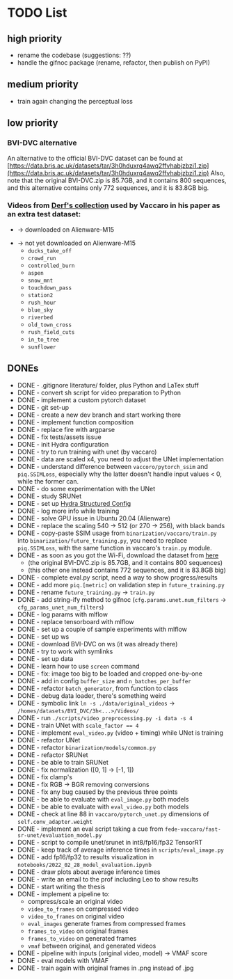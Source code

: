 # TODO List

## high priority

- rename the codebase (suggestions: ??)
- handle the gifnoc package (rename, refactor, then publish on PyPI)

## medium priority
- train again changing the perceptual loss

## low priority

### BVI-DVC alternative
An alternative to the official BVI-DVC dataset can be found at [https://data.bris.ac.uk/datasets/tar/3h0hduxrq4awq2ffvhabjzbzi1.zip](https://data.bris.ac.uk/datasets/tar/3h0hduxrq4awq2ffvhabjzbzi1.zip)
Also, note that the original BVI-DVC.zip is 85.7GB, and it contains 800 sequences, and this alternative contains only 772 sequences, and it is 83.8GB big.

### Videos from [Derf's collection](https://media.xiph.org/video/derf/) used by Vaccaro in his paper as an extra test dataset:
+ -> downloaded on Alienware-M15
- -> not yet downloaded on Alienware-M15
    + `ducks_take_off`
    + `crowd_run`
    + `controlled_burn`
    + `aspen`
    + `snow_mnt`
    + `touchdown_pass`
    + `station2`
    + `rush_hour`
    + `blue_sky`
    + `riverbed`
    + `old_town_cross`
    + `rush_field_cuts`
    + `in_to_tree`
    + `sunflower`

## DONEs
- DONE - .gitignore literature/ folder, plus Python and LaTex stuff
- DONE - convert sh script for video preparation to Python
- DONE - implement a custom pytorch dataset
- DONE - git set-up
- DONE - create a new dev branch and start working there
- DONE - implement function composition
- DONE - replace fire with argparse
- DONE - fix tests/assets issue
- DONE - init Hydra configuration
- DONE - try to run training with unet (by vaccaro)
- DONE - data are scaled x4, you need to adjust the UNet implementation
- DONE - understand difference between `vaccoro/pytorch_ssim` and `piq.SSIMLoss`,
    especially why the latter doesn't handle input values < 0, while the
    former can.
- DONE - do some experimentation with the UNet
- DONE - study SRUNet
- DONE - set up [Hydra Structured Config](https://hydra.cc/docs/advanced/terminology/#structured-config)
- DONE - log more info while training
- DONE - solve GPU issue in Ubuntu 20.04 (Alienware)
- DONE - replace the scaling 540 -> 512 (or 270 -> 256), with black bands
- DONE - copy-paste SSIM usage from `binarization/vaccaro/train.py` into
    `binarization/future_training.py`, you need to replace `piq.SSIMLoss`,
    with the same function in vaccaro's `train.py` module.
- DONE - as soon as you got the Wi-Fi, download the dataset from [here](https://data.bris.ac.uk/datasets/tar/3h0hduxrq4awq2ffvhabjzbzi1.zip)
    - (the original BVI-DVC.zip is 85.7GB, and it contains 800 sequences)
    - (this other one instead contains 772 sequences, and it is 83.8GB big)
- DONE - complete eval.py script, need a way to show progress/results
- DONE - add more `piq.[metric]` on validation step in `future_training.py`
- DONE - rename `future_training.py` -> `train.py`
- DONE - add string-ify method to gifnoc (`cfg.params.unet.num_filters` -> `cfg_params_unet_num_filters`)
- DONE - log params with mlflow
- DONE - replace tensorboard with mlflow
- DONE - set up a couple of sample experiments with mlflow
- DONE - set up ws
- DONE - download BVI-DVC on ws (it was already there)
- DONE - try to work with symlinks
- DONE - set up data
- DONE - learn how to use `screen` command
- DONE - fix: image too big to be loaded and cropped one-by-one
- DONE - add in config `buffer_size` and `n_batches_per_buffer`
- DONE - refactor `batch_generator`, from function to class
- DONE - debug data loader, there's something weird
- DONE - symbolic link `ln -s ./data/original_videos` -> `/homes/datasets/BVI_DVC/3h<...>/Videos/`
- DONE - run `./scripts/video_preprocessing.py -i data -s 4`
- DONE - train UNet with `scale_factor == 4`
- DONE - implement `eval_video.py` (video + timing) while UNet is training
- DONE - refactor UNet
- DONE - refactor `binarization/models/common.py`
- DONE - refactor SRUNet
- DONE - be able to train SRUNet
- DONE - fix normalization ([0, 1] -> [-1, 1])
- DONE - fix clamp's
- DONE - fix RGB -> BGR removing conversions
- DONE - fix any bug caused by the previous three points
- DONE - be able to evaluate with `eval_image.py` both models
- DONE - be able to evaluate with `eval_video.py` both models
- DONE - check at line 88 in `vaccaro/pytorch_unet.py` dimensions of `self.conv_adapter.weight`
- DONE - implement an eval script taking a cue from `fede-vaccaro/fast-sr-unet/evaluation_model.py`
- DONE - script to compile unet/srunet in int8/fp16/fp32 TensorRT
- DONE - keep track of average inference times in `scripts/eval_image.py`
- DONE - add fp16/fp32 to results visualization in `notebooks/2022_02_28_model_evaluation.ipynb`
- DONE - draw plots about average inference times
- DONE - write an email to the prof including Leo to show results
- DONE - start writing the thesis
- DONE - implement a pipeline to:
    - compress/scale an original video
    - `video_to_frames` on compressed video
    - `video_to_frames` on original video
    - `eval_images` generate frames from compressed frames
    - `frames_to_video` on original frames
    - `frames_to_video` on generated frames
    - `vmaf` between original, and generated videos
- DONE - pipeline with inputs (original video, model) -> VMAF score
- DONE - eval models with VMAF
- DONE - train again with original frames in .png instead of .jpg


